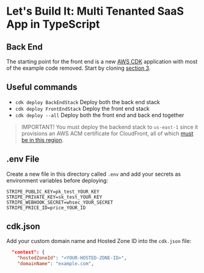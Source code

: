 # Let's Build It: Multi Tenanted SaaS App in TypeScript
## Back End

The starting point for the front end is a new [AWS CDK](https://aws.amazon.com/cdk/) application with most of the example code removed.  Start by cloning [section 3](https://github.com/Dometrain/lets-build-it-multi-tenant-saas-app-in-typescript/tree/section/03).

## Useful commands

* `cdk deploy BackEndStack` Deploy both the back end stack
* `cdk deploy FrontEndStack` Deploy the front end stack
* `cdk deploy --all` Deploy both the front end and back end together

> IMPORTANT! You must deploy the backend stack to `us-east-1` since it provisions an AWS ACM certificate for CloudFront, all of which [must be in this region](https://docs.aws.amazon.com/AmazonCloudFront/latest/DeveloperGuide/cnames-and-https-requirements.html).

## .env File

Create a new file in this directory called `.env` and add your secrets as environment variables before deploying:

```
STRIPE_PUBLIC_KEY=pk_test_YOUR_KEY
STRIPE_PRIVATE_KEY=sk_test_YOUR_KEY
STRIPE_WEBHOOK_SECRET=whsec_YOUR_SECRET
STRIPE_PRICE_ID=price_YOUR_ID
```

## cdk.json

Add your custom domain name and Hosted Zone ID into the `cdk.json` file:

```json
  "context": {
    "hostedZoneId": "<YOUR-HOSTED-ZONE-ID>",
    "domainName": "example.com",
```